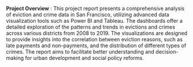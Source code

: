 **Project Overview** : This project report presents a comprehensive analysis of eviction and crime data in San Francisco, utilizing advanced data visualization tools such as Power BI and Tableau. The dashboards offer a detailed exploration of the patterns and trends in evictions and crimes across various districts from 2008 to 2019. The visualizations are designed to provide insights into the correlation between eviction reasons, such as late payments and non-payments, and the distribution of different types of crimes. The report aims to facilitate better understanding and decision-making for urban development and social policy reforms.
